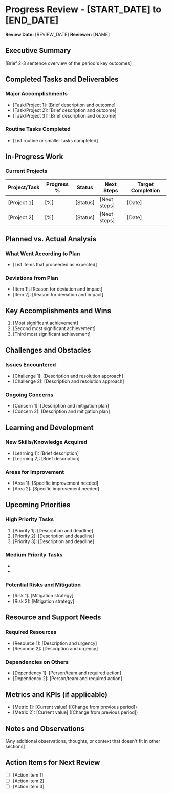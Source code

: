 # Progress Review - [START_DATE] to [END_DATE]

**Review Date:** [REVIEW_DATE]
**Reviewer:** [NAME]

## Executive Summary
[Brief 2-3 sentence overview of the period's key outcomes]

## Completed Tasks and Deliverables

### Major Accomplishments
- [Task/Project 1]: [Brief description and outcome]
- [Task/Project 2]: [Brief description and outcome]
- [Task/Project 3]: [Brief description and outcome]

### Routine Tasks Completed
- [List routine or smaller tasks completed]

## In-Progress Work

### Current Projects
| Project/Task | Progress % | Status | Next Steps | Target Completion |
|--------------|------------|--------|------------|-------------------|
| [Project 1]  | [%]        | [Status] | [Next steps] | [Date] |
| [Project 2]  | [%]        | [Status] | [Next steps] | [Date] |

## Planned vs. Actual Analysis

### What Went According to Plan
- [List items that proceeded as expected]

### Deviations from Plan
- [Item 1]: [Reason for deviation and impact]
- [Item 2]: [Reason for deviation and impact]

## Key Accomplishments and Wins
1. [Most significant achievement]
2. [Second most significant achievement]
3. [Third most significant achievement]

## Challenges and Obstacles

### Issues Encountered
- [Challenge 1]: [Description and resolution approach]
- [Challenge 2]: [Description and resolution approach]

### Ongoing Concerns
- [Concern 1]: [Description and mitigation plan]
- [Concern 2]: [Description and mitigation plan]

## Learning and Development

### New Skills/Knowledge Acquired
- [Learning 1]: [Brief description]
- [Learning 2]: [Brief description]

### Areas for Improvement
- [Area 1]: [Specific improvement needed]
- [Area 2]: [Specific improvement needed]

## Upcoming Priorities

### High Priority Tasks
1. [Priority 1]: [Description and deadline]
2. [Priority 2]: [Description and deadline]
3. [Priority 3]: [Description and deadline]

### Medium Priority Tasks
- [Task 1]: [Description]
- [Task 2]: [Description]

### Potential Risks and Mitigation
- [Risk 1]: [Mitigation strategy]
- [Risk 2]: [Mitigation strategy]

## Resource and Support Needs

### Required Resources
- [Resource 1]: [Description and urgency]
- [Resource 2]: [Description and urgency]

### Dependencies on Others
- [Dependency 1]: [Person/team and required action]
- [Dependency 2]: [Person/team and required action]

## Metrics and KPIs (if applicable)
- [Metric 1]: [Current value] ([Change from previous period])
- [Metric 2]: [Current value] ([Change from previous period])

## Notes and Observations
[Any additional observations, thoughts, or context that doesn't fit in other sections]

## Action Items for Next Review
- [ ] [Action item 1]
- [ ] [Action item 2]
- [ ] [Action item 3]

